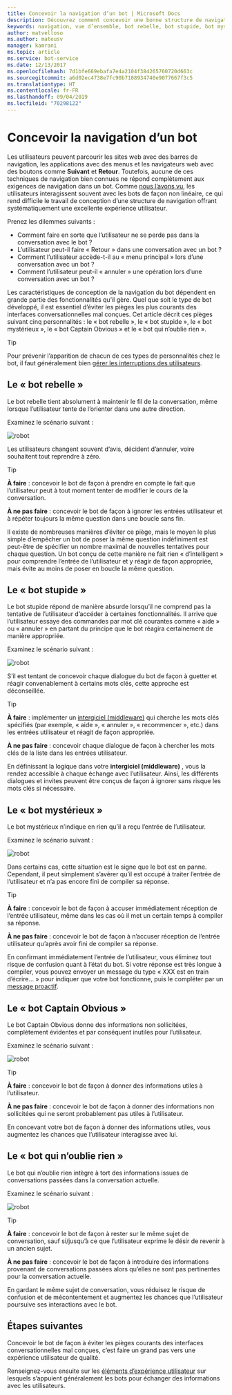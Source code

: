 ```yaml
---
title: Concevoir la navigation d’un bot | Microsoft Docs
description: Découvrez comment concevoir une bonne structure de navigation pour votre bot et éviter les erreurs de conception les plus courantes.
keywords: navigation, vue d’ensemble, bot rebelle, bot stupide, bot mystérieux, bot Captain Obvious, bot qui n’oublie rien
author: matvelloso
ms.author: mateusv
manager: kamrani
ms.topic: article
ms.service: bot-service
ms.date: 12/13/2017
ms.openlocfilehash: 7d1bfe669ebafa7e4a2104f384265760720d663c
ms.sourcegitcommit: a6d02ec4738e7fc90b7108934740e9077667f3c5
ms.translationtype: HT
ms.contentlocale: fr-FR
ms.lasthandoff: 09/04/2019
ms.locfileid: "70298122"
---
```

# <a name="design-bot-navigation"></a>Concevoir la navigation d’un bot

Les utilisateurs peuvent parcourir les sites web avec des barres de navigation, les applications avec des menus et les navigateurs web avec des boutons comme **Suivant** et **Retour**. Toutefois, aucune de ces techniques de navigation bien connues ne répond complètement aux exigences de navigation dans un bot. Comme [nous l’avons vu](~/bot-service-design-conversation-flow.md#handle-interruptions), les utilisateurs interagissent souvent avec les bots de façon non linéaire, ce qui rend difficile le travail de conception d’une structure de navigation offrant systématiquement une excellente expérience utilisateur. 

Prenez les dilemmes suivants :

- Comment faire en sorte que l’utilisateur ne se perde pas dans la conversation avec le bot ? 
- L’utilisateur peut-il faire « Retour » dans une conversation avec un bot ? 
- Comment l’utilisateur accède-t-il au « menu principal » lors d’une conversation avec un bot ? 
- Comment l’utilisateur peut-il « annuler » une opération lors d’une conversation avec un bot ? 

Les caractéristiques de conception de la navigation du bot dépendent en grande partie des fonctionnalités qu’il gère. Quel que soit le type de bot développé, il est essentiel d’éviter les pièges les plus courants des interfaces conversationnelles mal conçues. Cet article décrit ces pièges suivant cinq personnalités : le « bot rebelle », le « bot stupide », le « bot mystérieux », le « bot Captain Obvious » et le « bot qui n’oublie rien ». 

> [!TIP]
> Pour prévenir l’apparition de chacun de ces types de personnalités chez le bot, il faut généralement bien [gérer les interruptions des utilisateurs](v4sdk/bot-builder-howto-handle-user-interrupt.md).

## <a name="the-stubborn-bot"></a>Le « bot rebelle »

Le bot rebelle tient absolument à maintenir le fil de la conversation, même lorsque l’utilisateur tente de l’orienter dans une autre direction. 

Examinez le scénario suivant : 

![robot](~/media/bot-service-design-navigation/stubborn-bot-new.png)

Les utilisateurs changent souvent d’avis, décident d’annuler, voire souhaitent tout reprendre à zéro. 

> [!TIP]
> <b>À faire</b> : concevoir le bot de façon à prendre en compte le fait que l’utilisateur peut à tout moment tenter de modifier le cours de la conversation. 
>
> <b>À ne pas faire</b> : concevoir le bot de façon à ignorer les entrées utilisateur et à répéter toujours la même question dans une boucle sans fin. 

Il existe de nombreuses manières d’éviter ce piège, mais le moyen le plus simple d’empêcher un bot de poser la même question indéfiniment est peut-être de spécifier un nombre maximal de nouvelles tentatives pour chaque question. Un bot conçu de cette manière ne fait rien « d’intelligent » pour comprendre l’entrée de l’utilisateur et y réagir de façon appropriée, mais évite au moins de poser en boucle la même question. 

## <a name="the-clueless-bot"></a>Le « bot stupide »

Le bot stupide répond de manière absurde lorsqu’il ne comprend pas la tentative de l’utilisateur d’accéder à certaines fonctionnalités. Il arrive que l’utilisateur essaye des commandes par mot clé courantes comme « aide » ou « annuler » en partant du principe que le bot réagira certainement de manière appropriée.

Examinez le scénario suivant : 

![robot](~/media/bot-service-design-navigation/clueless-bot.png)

S’il est tentant de concevoir chaque dialogue du bot de façon à guetter et réagir convenablement à certains mots clés, cette approche est déconseillée. 

> [!TIP]
> <b>À faire</b> : implémenter un [intergiciel (middleware)](v4sdk/bot-builder-create-middleware.md) qui cherche les mots clés spécifiés (par exemple, « aide », « annuler », « recommencer », etc.) dans les entrées utilisateur et réagit de façon appropriée. 
> 
> <b>À ne pas faire</b> : concevoir chaque dialogue de façon à chercher les mots clés de la liste dans les entrées utilisateur. 

En définissant la logique dans votre **intergiciel (middleware)** , vous la rendez accessible à chaque échange avec l’utilisateur. Ainsi, les différents dialogues et invites peuvent être conçus de façon à ignorer sans risque les mots clés si nécessaire.

## <a name="the-mysterious-bot"></a>Le « bot mystérieux »

Le bot mystérieux n’indique en rien qu’il a reçu l’entrée de l’utilisateur. 

Examinez le scénario suivant : 

![robot](~/media/bot-service-design-navigation/mysterious-bot.png)

Dans certains cas, cette situation est le signe que le bot est en panne. Cependant, il peut simplement s’avérer qu’il est occupé à traiter l’entrée de l’utilisateur et n’a pas encore fini de compiler sa réponse. 

> [!TIP]
> <b>À faire</b> : concevoir le bot de façon à accuser immédiatement réception de l’entrée utilisateur, même dans les cas où il met un certain temps à compiler sa réponse. 
> 
> <b>À ne pas faire</b> : concevoir le bot de façon à n’accuser réception de l’entrée utilisateur qu’après avoir fini de compiler sa réponse.

En confirmant immédiatement l’entrée de l’utilisateur, vous éliminez tout risque de confusion quant à l’état du bot. Si votre réponse est très longue à compiler, vous pouvez envoyer un message du type « XXX est en train d’écrire… » pour indiquer que votre bot fonctionne, puis le compléter par un [message proactif](v4sdk/bot-builder-howto-proactive-message.md).

## <a name="the-captain-obvious-bot"></a>Le « bot Captain Obvious »

Le bot Captain Obvious donne des informations non sollicitées, complètement évidentes et par conséquent inutiles pour l’utilisateur. 

Examinez le scénario suivant :

![robot](~/media/bot-service-design-navigation/captainobvious-bot.png)

> [!TIP]
> <b>À faire</b> : concevoir le bot de façon à donner des informations utiles à l’utilisateur. 
> 
> <b>À ne pas faire</b> : concevoir le bot de façon à donner des informations non sollicitées qui ne seront probablement pas utiles à l’utilisateur.

En concevant votre bot de façon à donner des informations utiles, vous augmentez les chances que l’utilisateur interagisse avec lui.

## <a name="the-bot-that-cant-forget"></a>Le « bot qui n’oublie rien »

Le bot qui n’oublie rien intègre à tort des informations issues de conversations passées dans la conversation actuelle. 

Examinez le scénario suivant :

![robot](~/media/bot-service-design-navigation/rememberall-bot.png)

> [!TIP]
> <b>À faire</b> : concevoir le bot de façon à rester sur le même sujet de conversation, sauf si/jusqu’à ce que l’utilisateur exprime le désir de revenir à un ancien sujet. 
> 
> <b>À ne pas faire</b> : concevoir le bot de façon à introduire des informations provenant de conversations passées alors qu’elles ne sont pas pertinentes pour la conversation actuelle.

En gardant le même sujet de conversation, vous réduisez le risque de confusion et de mécontentement et augmentez les chances que l’utilisateur poursuive ses interactions avec le bot.

## <a name="next-steps"></a>Étapes suivantes

Concevoir le bot de façon à éviter les pièges courants des interfaces conversationnelles mal conçues, c’est faire un grand pas vers une expérience utilisateur de qualité. 

Renseignez-vous ensuite sur les [éléments d’expérience utilisateur](~/bot-service-design-user-experience.md) sur lesquels s’appuient généralement les bots pour échanger des informations avec les utilisateurs. 
